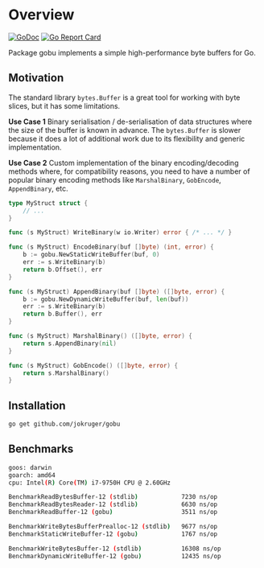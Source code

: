# Overview

[![GoDoc](https://godoc.org/github.com/jokruger/gobu?status.svg)](https://godoc.org/github.com/jokruger/gobu) 
[![Go Report Card](https://goreportcard.com/badge/github.com/jokruger/gobu)](https://goreportcard.com/report/github.com/jokruger/gobu)

Package gobu implements a simple high-performance byte buffers for Go.

## Motivation

The standard library `bytes.Buffer` is a great tool for working with byte slices, but it has some limitations.

**Use Case 1**
Binary serialisation / de-serialisation of data structures where the size of the buffer is known in advance. The `bytes.Buffer` is slower because it does a lot of additional work due to its flexibility and generic implementation.

**Use Case 2**
Custom implementation of the binary encoding/decoding methods where, for compatibility reasons, you need to have a number of popular binary encoding methods like `MarshalBinary`, `GobEncode`, `AppendBinary`, etc.

```go
type MyStruct struct {
    // ...
}

func (s MyStruct) WriteBinary(w io.Writer) error { /* ... */ }

func (s MyStruct) EncodeBinary(buf []byte) (int, error) {
    b := gobu.NewStaticWriteBuffer(buf, 0)
    err := s.WriteBinary(b)
    return b.Offset(), err
}

func (s MyStruct) AppendBinary(buf []byte) ([]byte, error) {
    b := gobu.NewDynamicWriteBuffer(buf, len(buf))
    err := s.WriteBinary(b)
    return b.Buffer(), err
}

func (s MyStruct) MarshalBinary() ([]byte, error) {
    return s.AppendBinary(nil)
}

func (s MyStruct) GobEncode() ([]byte, error) {
    return s.MarshalBinary()
}
```

## Installation

```bash
go get github.com/jokruger/gobu
```

## Benchmarks

```bash
goos: darwin
goarch: amd64
cpu: Intel(R) Core(TM) i7-9750H CPU @ 2.60GHz

BenchmarkReadBytesBuffer-12 (stdlib)            7230 ns/op
BenchmarkReadBytesReader-12 (stdlib)            6630 ns/op
BenchmarkReadBuffer-12 (gobu)                   3511 ns/op

BenchmarkWriteBytesBufferPrealloc-12 (stdlib)   9677 ns/op
BenchmarkStaticWriteBuffer-12 (gobu)            1767 ns/op

BenchmarkWriteBytesBuffer-12 (stdlib)           16308 ns/op
BenchmarkDynamicWriteBuffer-12 (gobu)           12435 ns/op
```
